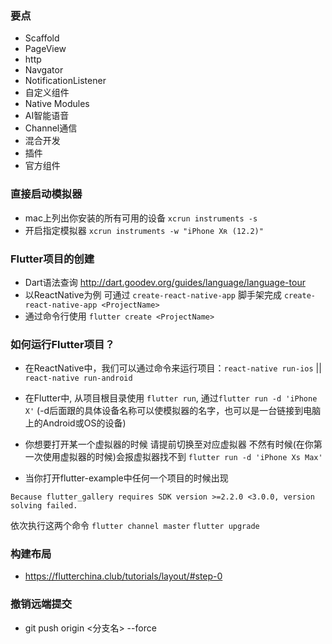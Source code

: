 ### 要点
- Scaffold
- PageView
- http
- Navgator
- NotificationListener
- 自定义组件
- Native Modules
- AI智能语音
- Channel通信
- 混合开发
- 插件
- 官方组件

### 直接启动模拟器
- mac上列出你安装的所有可用的设备 `xcrun instruments -s`
- 开启指定模拟器 `xcrun instruments -w "iPhone Xʀ (12.2)"`


### Flutter项目的创建
- Dart语法查询 http://dart.goodev.org/guides/language/language-tour
- 以ReactNative为例 可通过 `create-react-native-app` 脚手架完成 `create-react-native-app <ProjectName>`
- 通过命令行使用 `flutter create <ProjectName>`

### 如何运行Flutter项目？
- 在ReactNative中，我们可以通过命令来运行项目：`react-native run-ios` || `react-native run-android`
- 在Flutter中, 从项目根目录使用 `flutter run`, 通过`flutter run -d 'iPhone X'` (-d后面跟的具体设备名称可以使模拟器的名字，也可以是一台链接到电脑上的Android或OS的设备)
- 你想要打开某一个虚拟器的时候 请提前切换至对应虚拟器 不然有时候(在你第一次使用虚拟器的时候)会报虚拟器找不到 `flutter run -d 'iPhone Xs Max'`

- 当你打开flutter-example中任何一个项目的时候出现
```
Because flutter_gallery requires SDK version >=2.2.0 <3.0.0, version solving failed.
```
依次执行这两个命令 `flutter channel master` `flutter upgrade`

### 构建布局
- https://flutterchina.club/tutorials/layout/#step-0

### 撤销远端提交
- git push origin <分支名> --force

